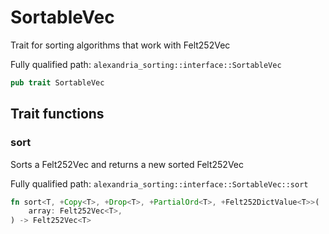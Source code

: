 # SortableVec

Trait for sorting algorithms that work with Felt252Vec

Fully qualified path: `alexandria_sorting::interface::SortableVec`

```rust
pub trait SortableVec
```

## Trait functions

### sort

Sorts a Felt252Vec and returns a new sorted Felt252Vec

Fully qualified path: `alexandria_sorting::interface::SortableVec::sort`

```rust
fn sort<T, +Copy<T>, +Drop<T>, +PartialOrd<T>, +Felt252DictValue<T>>(
    array: Felt252Vec<T>,
) -> Felt252Vec<T>
```


